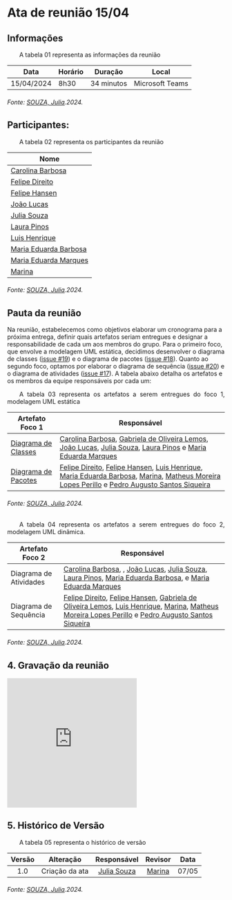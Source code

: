 # Ata de reunião 15/04

## Informações

<p align="justify">
&emsp;&emsp;A tabela 01 representa as informações da reunião
</p>

| **Data**    | **Horário** | **Duração** | **Local**         |
|-------------|-------------|-------------|-------------------|
| 15/04/2024  | 8h30        | 34 minutos  | Microsoft Teams   |


<h6 align="Justify">Fonte: <a href="https://github.com/JuliaSSouza">SOUZA, Julia</a>.2024.</h6>


## Participantes:

<p align="justify">
&emsp;&emsp;A tabela 02 representa os participantes da reunião
</p>

| Nome                    |
|-------------------------|
| [Carolina Barbosa](https://github.com/CarolinaBarb)      |
| [Felipe Direito](https://github.com/FelipeDireito)       |
| [Felipe Hansen](https://github.com/fhansen98)            |
| [João Lucas](https://github.com/Jlmsousa)                |
| [Julia Souza](https://github.com/JuliaSSouza)            |
| [Laura Pinos](https://github.com/laurapinos)             |
| [Luis Henrique](https://github.com/luishenrrique)        |
| [Maria Eduarda Barbosa](https://github.com/Madu01)       |
| [Maria Eduarda Marques](https://github.com/EduardaSMarques)|
| [Marina](https://github.com/The-Boss-Nina)               |
<h6 align="Justify">Fonte: <a href="https://github.com/JuliaSSouza">SOUZA, Julia</a>.2024.</h6>


## Pauta da reunião

Na reunião, estabelecemos como objetivos elaborar um cronograma para a próxima entrega, definir quais artefatos seriam entregues e designar a responsabilidade de cada um aos membros do grupo. Para o primeiro foco, que envolve a modelagem UML estática, decidimos desenvolver o diagrama de classes ([issue #19](https://github.com/UnBArqDsw2024-1/2024.1_G6_My_LanguageLearning/issues/19#issue-2247089103)) e o diagrama de pacotes ([issue #18](https://github.com/UnBArqDsw2024-1/2024.1_G6_My_LanguageLearning/issues/18#issue-2247087997)). Quanto ao segundo foco, optamos por elaborar o diagrama de sequência ([issue #20](https://github.com/UnBArqDsw2024-1/2024.1_G6_My_LanguageLearning/issues/20#issue-2247091667)) e o diagrama de atividades ([issue #17](https://github.com/UnBArqDsw2024-1/2024.1_G6_My_LanguageLearning/issues/17#issue-2247082618)). A tabela abaixo detalha os artefatos e os membros da equipe responsáveis por cada um:

<p align="justify">
&emsp;&emsp;A tabela 03 representa os artefatos a serem entregues do foco 1, modelagem UML estática
</p>

|           Artefato Foco 1       | Responsável |
|-------------------------|-------------------|
| [Diagrama de Classes](/Modelagem/UML_DiagramaClasses.md) |[Carolina Barbosa](https://github.com/CarolinaBarb), [Gabriela de Oliveira Lemos](https://github.com/heylisten64), [João Lucas](https://github.com/Jlmsousa), [Julia Souza](https://github.com/JuliaSSouza), [Laura Pinos](https://github.com/laurapinos) e [Maria Eduarda Marques](https://github.com/EduardaSMarques)|
| [Diagrama de Pacotes](/Modelagem/UML_DiagramaPacotes.md) |  [Felipe Direito](https://github.com/FelipeDireito), [Felipe Hansen](https://github.com/fhansen98),  [Luis Henrique](https://github.com/luishenrrique), [Maria Eduarda Barbosa](https://github.com/Madu01), [Marina](https://github.com/The-Boss-Nina), [Matheus Moreira Lopes Perillo](https://github.com/MatheusPerillo) e  [Pedro Augusto Santos Siqueira](https://github.com/PedroSiq)        |            

<h6 align="Justify">Fonte: <a href="https://github.com/JuliaSSouza">SOUZA, Julia</a>.2024.</h6>

<p align="justify">
&emsp;&emsp;A tabela 04 representa os artefatos a serem entregues do foco 2, modelagem UML dinâmica.
</p>

|           Artefato Foco 2     | Responsável |
|-------------------------|-------------------|
| Diagrama de Atividades |[Carolina Barbosa](https://github.com/CarolinaBarb), , [João Lucas](https://github.com/Jlmsousa), [Julia Souza](https://github.com/JuliaSSouza), [Laura Pinos](https://github.com/laurapinos), [Maria Eduarda Barbosa](https://github.com/Madu01), e [Maria Eduarda Marques](https://github.com/EduardaSMarques)|
| Diagrama de Sequência |  [Felipe Direito](https://github.com/FelipeDireito), [Felipe Hansen](https://github.com/fhansen98), [Gabriela de Oliveira Lemos](https://github.com/heylisten64), [Luis Henrique](https://github.com/luishenrrique),  [Marina](https://github.com/The-Boss-Nina), [Matheus Moreira Lopes Perillo](https://github.com/MatheusPerillo) e  [Pedro Augusto Santos Siqueira](https://github.com/PedroSiq)        |            

<h6 align="Justify">Fonte: <a href="https://github.com/JuliaSSouza">SOUZA, Julia</a>.2024.</h6>

## 4. Gravação da reunião

<iframe width="300" height="300" src="https://www.youtube.com/embed/VcWEcYQMkc8?si=b5JkLu6xGljLMJ-H" title="YouTube video player" frameborder="0" allow="accelerometer; autoplay; clipboard-write; encrypted-media; gyroscope; picture-in-picture; web-share" referrerpolicy="strict-origin-when-cross-origin" allowfullscreen></iframe>

## 5. Histórico de Versão

<p align="justify">
&emsp;&emsp;A tabela 05 representa o histórico de versão
</p>

| Versão |      Alteração       |                Responsável                 |    Revisor    | Data  |
| :----: | :------------------: | :----------------------------------------: | :-----------: | :---: | 
| 1.0    | Criação da ata  | [Julia Souza](https://github.com/JuliaSSouza) |[Marina](https://github.comThe-Boss-Nina) | 07/05 |
<h6 align="Justify">Fonte: <a href="https://github.com/JuliaSSouza">SOUZA, Julia</a>.2024.</h6>